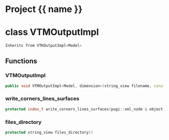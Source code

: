 <script setup>
import {useRoute} from 'vitepress'
const {path} = useRoute()
const tokens = path.split('/')
const words = tokens[2].split('-');
for (let i = 0; i < words.length; i++) {
    words[i] = words[i].charAt(0).toUpperCase() + words[i].slice(1);
    words[i] = words[i].replace('geode', 'Geode')
}
const name = words.join('-');
</script>
# Project {{ name }}

# class VTMOutputImpl


```cpp
Inherits from VTKOutputImpl<Model>
```



## Functions

### VTMOutputImpl

```cpp
public void VTMOutputImpl<Model, dimension>(string_view filename, const Model & brep)
```


### write_corners_lines_surfaces

```cpp
protected index_t write_corners_lines_surfaces(pugi::xml_node & object)
```


### files_directory

```cpp
protected string_view files_directory()
```




